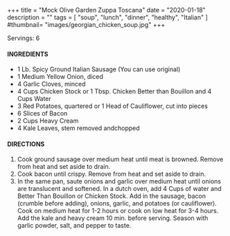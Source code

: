 +++
title = "Mock Olive Garden Zuppa Toscana"
date = "2020-01-18"
description = ""
tags = [
    "soup",
    "lunch",
    "dinner",
    "healthy",
    "Italian"
]
#thumbnail= "images/georgian_chicken_soup.jpg"
+++

Servings: 6 <!--more-->

#### INGREDIENTS 

* 1 Lb. Spicy Ground Italian Sausage (You can use original) 
*	1 Medium Yellow Onion, diced 
*	4 Garlic Cloves, minced 
*	4 Cups Chicken Stock or 1 Tbsp. Chicken Better than Bouillon and 4 Cups Water
*	3 Red Potatoes, quartered or 1 Head of Cauliflower, cut into pieces
*	6 Slices of Bacon
*	2 Cups Heavy Cream 
*	4 Kale Leaves, stem removed andchopped 

#### DIRECTIONS 

1. Cook ground sausage over medium heat until meat is browned. Remove from heat and set aside to drain. 
2. Cook bacon until crispy. Remove from heat and set aside to drain. 
3. In the same pan, saute onions and garlic over medium heat until onions are translucent and softened. 
In a dutch oven, add 4 Cups of water and Better Than Bouillon or Chicken Stock. 
Add in the sausage, bacon (crumble before adding), onions, garlic, and potatoes (or cauliflower). 
Cook on medium heat for 1-2 hours or cook on low heat for 3-4 hours. 
Add the kale and heavy cream 10 min. before serving. 
Season with garlic powder, salt, and pepper to taste. 
